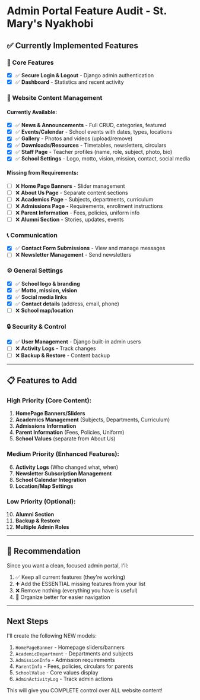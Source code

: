 # Admin Portal Feature Audit - St. Mary's Nyakhobi

## ✅ Currently Implemented Features

### 🔑 Core Features
- [x] ✅ **Secure Login & Logout** - Django admin authentication
- [x] ✅ **Dashboard** - Statistics and recent activity

### 🏫 Website Content Management

#### Currently Available:
- [x] ✅ **News & Announcements** - Full CRUD, categories, featured
- [x] ✅ **Events/Calendar** - School events with dates, types, locations
- [x] ✅ **Gallery** - Photos and videos (upload/remove)
- [x] ✅ **Downloads/Resources** - Timetables, newsletters, circulars
- [x] ✅ **Staff Page** - Teacher profiles (name, role, subject, photo, bio)
- [x] ✅ **School Settings** - Logo, motto, vision, mission, contact, social media

#### Missing from Requirements:
- [ ] ❌ **Home Page Banners** - Slider management
- [ ] ❌ **About Us Page** - Separate content sections
- [ ] ❌ **Academics Page** - Subjects, departments, curriculum
- [ ] ❌ **Admissions Page** - Requirements, enrollment instructions
- [ ] ❌ **Parent Information** - Fees, policies, uniform info
- [ ] ❌ **Alumni Section** - Stories, updates, events

### 📞 Communication
- [x] ✅ **Contact Form Submissions** - View and manage messages
- [ ] ❌ **Newsletter Management** - Send newsletters

### ⚙️ General Settings
- [x] ✅ **School logo & branding**
- [x] ✅ **Motto, mission, vision**
- [x] ✅ **Social media links**
- [x] ✅ **Contact details** (address, email, phone)
- [ ] ❌ **School map/location**

### 🔒 Security & Control
- [x] ✅ **User Management** - Django built-in admin users
- [ ] ❌ **Activity Logs** - Track changes
- [ ] ❌ **Backup & Restore** - Content backup

---

## 📋 Features to Add

### High Priority (Core Content):
1. **HomePage Banners/Sliders**
2. **Academics Management** (Subjects, Departments, Curriculum)
3. **Admissions Information**
4. **Parent Information** (Fees, Policies, Uniform)
5. **School Values** (separate from About Us)

### Medium Priority (Enhanced Features):
6. **Activity Logs** (Who changed what, when)
7. **Newsletter Subscription Management**
8. **School Calendar Integration**
9. **Location/Map Settings**

### Low Priority (Optional):
10. **Alumni Section**
11. **Backup & Restore**
12. **Multiple Admin Roles**

---

## 🎯 Recommendation

Since you want a clean, focused admin portal, I'll:
1. ✅ Keep all current features (they're working)
2. ➕ Add the ESSENTIAL missing features from your list
3. ❌ Remove nothing (everything you have is useful)
4. 🎨 Organize better for easier navigation

---

## Next Steps

I'll create the following NEW models:
1. `HomePageBanner` - Homepage sliders/banners
2. `AcademicDepartment` - Departments and subjects
3. `AdmissionInfo` - Admission requirements
4. `ParentInfo` - Fees, policies, circulars for parents
5. `SchoolValue` - Core values display
6. `AdminActivityLog` - Track admin actions

This will give you COMPLETE control over ALL website content!
